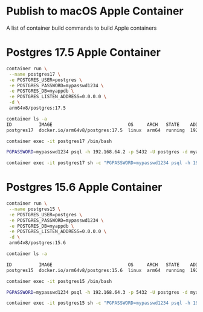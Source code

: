 # Publish to macOS Apple Container
A list of container build commands to build Apple containers

# Postgres 17.5 Apple Container

```bash
container run \
 --name postgres17 \
 -e POSTGRES_USER=postgres \
 -e POSTGRES_PASSWORD=mypasswd1234 \
 -e POSTGRES_DB=myappdb \
 -e POSTGRES_LISTEN_ADDRESS=0.0.0.0 \
 -d \
 arm64v8/postgres:17.5
```

```bash
container ls -a
ID          IMAGE                            OS     ARCH   STATE    ADDR
postgres17  docker.io/arm64v8/postgres:17.5  linux  arm64  running  192.168.64.2
```

```bash
container exec -it postgres17 /bin/bash
```

```bash
PGPASSWORD=mypasswd1234 psql -h 192.168.64.2 -p 5432 -U postgres -d myappdb
```

```bash
container exec -it postgres17 sh -c "PGPASSWORD=mypasswd1234 psql -h 192.168.64.2 -p 5432 -U postgres -d myappdb"
```

# Postgres 15.6 Apple Container

```bash
container run \
 --name postgres15 \
 -e POSTGRES_USER=postgres \
 -e POSTGRES_PASSWORD=mypasswd1234 \
 -e POSTGRES_DB=myappdb \
 -e POSTGRES_LISTEN_ADDRESS=0.0.0.0 \
 -d \
 arm64v8/postgres:15.6
 ```

```bash
container ls -a
```

```bash
ID          IMAGE                            OS     ARCH   STATE    ADDR
postgres15  docker.io/arm64v8/postgres:15.6  linux  arm64  running  192.168.64.3
```

```bash
container exec -it postgres15 /bin/bash
```

```bash
PGPASSWORD=mypasswd1234 psql -h 192.168.64.3 -p 5432 -U postgres -d myappdb
```

```bash
container exec -it postgres15 sh -c "PGPASSWORD=mypasswd1234 psql -h 192.168.64.3 -p 5432 -U postgres -d myappdb"
```
